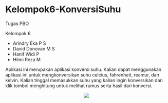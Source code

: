# Kelompok6-KonversiSuhu
Tugas PBO

Kelompok 6 
- Arindry Eka P S
- David Donovan M S
- Hanif Widi P
- Hilmi Reza M

Aplikasi ini merupakan aplikasi konversi suhu. Kalian dapat menggunakan aplikasi ini untuk mengkonversikan suhu celcius, fahrenheit, reamur, dan kelvin. 
Kalian tinggal memasukkan suhu yang kalian ingin konversikan dan klik tombol menghitung untuk melihat rumus serta hasil dari konversi.

<p align="center">
 <img src="https://i.imgur.com/gDUwUvw.png">
</p>
